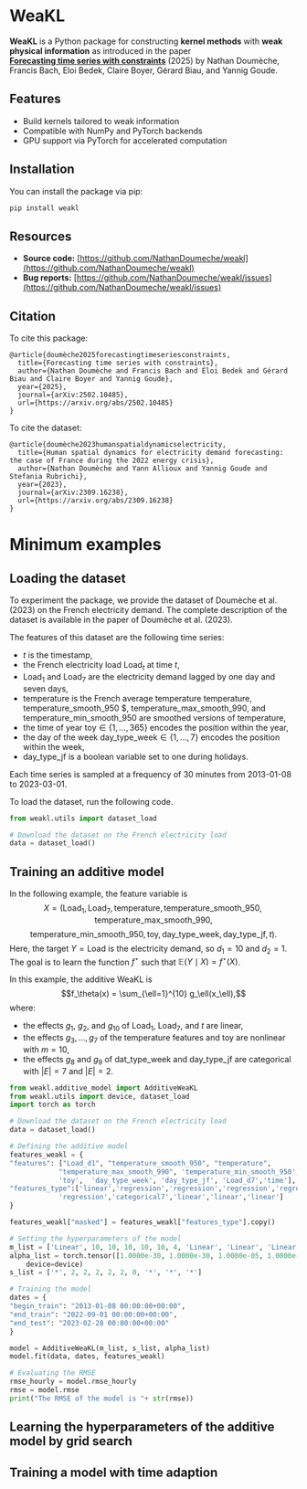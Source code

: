 # WeaKL

**WeaKL** is a Python package for constructing **kernel methods** with **weak physical information** as introduced in the paper  
[**Forecasting time series with constraints**](https://arxiv.org/abs/2502.10485) (2025) by Nathan Doumèche, Francis Bach, Eloi Bedek, Claire Boyer, Gérard Biau, and Yannig Goude.



##  Features

- Build kernels tailored to weak information
- Compatible with NumPy and PyTorch backends  
- GPU support via PyTorch for accelerated computation  

## Installation

You can install the package via pip:

```bash
pip install weakl
```

## Resources

* **Source code:** [https://github.com/NathanDoumeche/weakl](https://github.com/NathanDoumeche/weakl)
* **Bug reports:** [https://github.com/NathanDoumeche/weakl/issues](https://github.com/NathanDoumeche/weakl/issues)



## Citation
To cite this package:

    @article{doumèche2025forecastingtimeseriesconstraints,
      title={Forecasting time series with constraints}, 
      author={Nathan Doumèche and Francis Bach and Éloi Bedek and Gérard Biau and Claire Boyer and Yannig Goude},
      year={2025},
      journal={arXiv:2502.10485},
      url={https://arxiv.org/abs/2502.10485}
    }

To cite the dataset:

    @article{doumèche2023humanspatialdynamicselectricity,
      title={Human spatial dynamics for electricity demand forecasting: the case of France during the 2022 energy crisis}, 
      author={Nathan Doumèche and Yann Allioux and Yannig Goude and Stefania Rubrichi},
      year={2023},
      journal={arXiv:2309.16238},
      url={https://arxiv.org/abs/2309.16238}
    }

# Minimum examples

## Loading the dataset
To experiment the package, we provide the dataset of Doumèche et al. (2023) on the French electricity demand. The complete description of the dataset is available in the paper of Doumèche et al. (2023). 


The features of this dataset are the following time series:

* $t$ is the timestamp,
* the French electricity load $\mathrm{Load}_t$ at time $t$,
* $\mathrm{Load}_1$ and $\mathrm{Load}_7$ are the electricity demand lagged by one day and seven days, 
* $\mathrm{temperature}$ is the French average temperature temperature,  $\text{temperature\_smooth\_950}$
$,  $\mathrm{temperature}\_ \mathrm{max}\_ \mathrm{smooth}\_\mathrm{990}$, and $\mathrm{temperature}\_ \mathrm{min}\_ \mathrm{smooth}\_ 950$ are smoothed versions of $\mathrm{temperature}$, 
* the time of year $\mathrm{toy} \in \{1, \dots, 365\}$ encodes the position within the year,
* the day of the week $\mathrm{day\_ type\_ week} \in \{1, \dots, 7\}$ encodes the position within the week,
* $\mathrm{day\_ type\_ jf}$ is a boolean variable set to one during holidays.

Each time series is sampled at a frequency of $30$ minutes from 2013-01-08 to 2023-03-01.

To load the dataset, run the following code.

```python
from weakl.utils import dataset_load

# Download the dataset on the French electricity load
data = dataset_load()
```

## Training an additive model

In the following example, the feature variable is
$$X =(\mathrm{Load}_1, \mathrm{Load}_7, \mathrm{temperature}, \mathrm{temperature\_smooth\_950}, \mathrm{temperature\_ max\_ smooth\_990},$$
$$ \mathrm{temperature\_ min\_smooth\_ 950}, \mathrm{toy},  \mathrm{day\_ type\_ week}, \mathrm{day\_ type\_ jf},t).$$
Here, the target $Y = \mathrm{Load}$ is the electricity demand, so $d_1 = 10$ and $d_2 = 1$.
The goal is to learn the function $f^\star$ such that $\mathbb E(Y\mid X) = f^\star(X)$.


In this example, the additive WeaKL is $$f_\theta(x) = \sum_{\ell=1}^{10} g_\ell(x_\ell),$$ where:

* the effects $g_1$, $g_2$, and $g_{10}$ of $\mathrm{Load}_1$, $\mathrm{Load}_7$, and $t$ are linear,
* the effects $g_3,\dots, g_7$ of the temperature features and $\mathrm{toy}$ are nonlinear with $m=10$,
* the effects $g_8$ and $g_9$ of   $\mathrm{dat\_ type\_ week}$ and $\mathrm{day\_ type\_ jf}$ are categorical with $|E| = 7$ and $|E| = 2$.


```python
from weakl.additive_model import AdditiveWeaKL
from weakl.utils import device, dataset_load
import torch as torch

# Download the dataset on the French electricity load
data = dataset_load()

# Defining the additive model
features_weakl = {
"features": ["Load_d1", "temperature_smooth_950", "temperature",
            "temperature_max_smooth_990", 'temperature_min_smooth_950',
            'toy',  'day_type_week', 'day_type_jf', 'Load_d7','time'],
"features_type":['linear','regression','regression','regression','regression', 
            'regression','categorical7','linear','linear','linear']
}

features_weakl["masked"] = features_weakl["features_type"].copy()

# Setting the hyperparameters of the model
m_list = ['Linear', 10, 10, 10, 10, 10, 4, 'Linear', 'Linear', 'Linear']
alpha_list = torch.tensor([1.0000e-30, 1.0000e-30, 1.0000e-05, 1.0000e-03, 1.0000e-03, 1.0000e-04, 1.0000e-08, 1.0000e-30, 1.0000e-30, 1.0000e-30, 1.0000e-30],
    device=device)
s_list = ['*', 2, 2, 2, 2, 2, 0, '*', '*', '*']

# Training the model
dates = {
"begin_train": "2013-01-08 00:00:00+00:00",
"end_train": "2022-09-01 00:00:00+00:00",
"end_test": "2023-02-28 00:00:00+00:00"
}

model = AdditiveWeaKL(m_list, s_list, alpha_list)
model.fit(data, dates, features_weakl)

# Evaluating the RMSE
rmse_hourly = model.rmse_hourly
rmse = model.rmse
print("The RMSE of the model is "+ str(rmse))
```

## Learning the hyperparameters of the additive model by grid search

## Training a model with time adaption